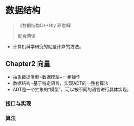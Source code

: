 # 数据结构

> 《数据结构C++》by 邓俊辉
>
> 配合网课

- 计算机科学研究的就是计算的方法。



## Chapter2 向量

- 抽象数据类型=数据模型+一组操作
- 数据结构=基于特定语言，实现ADT的一整套算法
- ADT是一个抽象的“模型”，可以被不同的语言进行具体实现。

### 接口与实现

 

### 算法